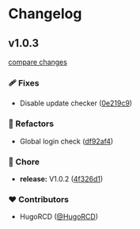 # Changelog


## v1.0.3

[compare changes](https://github.com/HugoRCD/shelve/compare/v1.0.0...v1.0.3)

### 🩹 Fixes

- Disable update checker ([0e219c9](https://github.com/HugoRCD/shelve/commit/0e219c9))

### 💅 Refactors

- Global login check ([df92af4](https://github.com/HugoRCD/shelve/commit/df92af4))

### 🏡 Chore

- **release:** V1.0.2 ([4f326d1](https://github.com/HugoRCD/shelve/commit/4f326d1))

### ❤️ Contributors

- HugoRCD ([@HugoRCD](http://github.com/HugoRCD))


